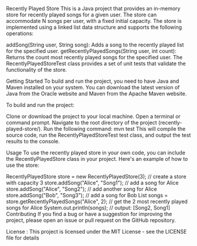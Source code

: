 Recently Played Store 
This is a Java project that provides an in-memory store for recently played songs for a given user. The store can accommodate N songs per user, with a fixed initial capacity. The store is implemented using a linked list data structure and supports the following operations:

addSong(String user, String song): Adds a song to the recently played list for the specified user.
getRecentlyPlayedSongs(String user, int count): Returns the count most recently played songs for the specified user.
The RecentlyPlayedStoreTest class provides a set of unit tests that validate the functionality of the store.

Getting Started
To build and run the project, you need to have Java and Maven installed on your system. You can download the latest version of Java from the Oracle website and Maven from the Apache Maven website.

To build and run the project:

Clone or download the project to your local machine.
Open a terminal or command prompt.
Navigate to the root directory of the project (recently-played-store/).
Run the following command: mvn test
This will compile the source code, run the RecentlyPlayedStoreTest test class, and output the test results to the console.

Usage
To use the recently played store in your own code, you can include the RecentlyPlayedStore class in your project. Here's an example of how to use the store:


RecentlyPlayedStore store = new RecentlyPlayedStore(3); // create a store with capacity 3
store.addSong("Alice", "Song1"); // add a song for Alice
store.addSong("Alice", "Song2"); // add another song for Alice
store.addSong("Bob", "Song3"); // add a song for Bob
List<String> songs = store.getRecentlyPlayedSongs("Alice", 2); // get the 2 most recently played songs for Alice
System.out.println(songs); // output: [Song2, Song1]
Contributing
If you find a bug or have a suggestion for improving the project, please open an issue or pull request on the GitHub repository.

License :
This project is licensed under the MIT License - see the LICENSE file for details

